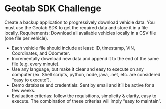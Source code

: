 
# Geotab SDK Challenge

Create a backup application to progressively download vehicle data. You must use the Geotab SDK to get the required data and store it in a file locally. Requirements:
Download all available vehicles locally in a CSV file (one file per vehicle).
- Each vehicle file should include at least: ID, timestamp, VIN, Coordinates, and Odometer.
- Incrementally download new data and append it to the end of the same file (e.g. every minute).
- Use any language, but make it clear and easy to execute on any computer (ex. Shell scripts, python, node, java, .net, etc. are considered “easy to execute”).
- Demo database and credentials: Sent by email and it’ll be active for a few weeks.
- Evaluation criterias: follow the requisitions, simplicity & clarity, easy to execute. The combination of these criterias will imply “easy to maintain”.

